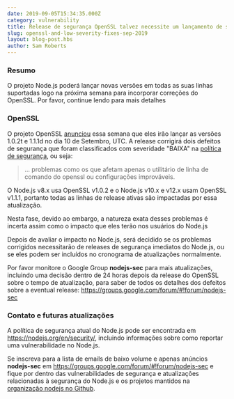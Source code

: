 ```yaml
---
date: 2019-09-05T15:34:35.000Z
category: vulnerability
title: Release de segurança OpenSSL talvez necessite um lançamento de segurança do Node.js
slug: openssl-and-low-severity-fixes-sep-2019
layout: blog-post.hbs
author: Sam Roberts
---
```


### Resumo

O projeto Node.js poderá lançar novas versões em todas as suas linhas suportadas
logo na próxima semana para incorporar correções do OpenSSL.
Por favor, continue lendo para mais detalhes

### OpenSSL

O projeto OpenSSL
[anunciou](https://mta.openssl.org/pipermail/openssl-announce/2019-September/000156.html)
essa semana que eles irão lançar as versões 1.0.2t e 1.1.1d no dia 10 de Setembro, UTC.
A release corrigirá dois defeitos de segurança que foram classificados com severidade "BAIXA"
na [política de segurança](https://www.openssl.org/policies/secpolicy.html),
ou seja:

> ... problemas como os que afetam apenas o utilitário de linha de comando do openssl
> ou configurações improváveis.

O Node.js v8.x usa OpenSSL v1.0.2 e o Node.js v10.x e v12.x usam OpenSSL v1.1.1, portanto
todas as linhas de release ativas são impactadas por essa atualização.

Nesta fase, devido ao embargo, a natureza exata desses problemas é incerta
assim como o impacto que eles terão nos usuários do Node.js

Depois de avaliar o impacto no Node.js, será decidido se os problemas corrigidos
necessitarão de releases de segurança imediatos do Node.js, ou se eles podem
ser incluídos no cronograma de atualizações normalmente.

Por favor monitore o Google Group **nodejs-sec** para mais atualizações, incluindo
uma decisão dentro de 24 horas depois da release do OpenSSL sobre o tempo de atualização,
para saber de todos os detalhes dos defeitos sobre a eventual release:
https://groups.google.com/forum/#!forum/nodejs-sec

### Contato e futuras atualizações

A política de segurança atual do Node.js pode ser encontrada em <https://nodejs.org/en/security/>,
incluindo informações sobre como reportar uma vulnerabilidade no Node.js.

Se inscreva para a lista de emails de baixo volume e apenas anúncios **nodejs-sec**
em https://groups.google.com/forum/#!forum/nodejs-sec e fique por dentro das vulnerabilidades
de segurança e atualizações relacionadas à segurança do Node.js e os projetos mantidos na
[organização nodejs no Github](https://github.com/nodejs).
